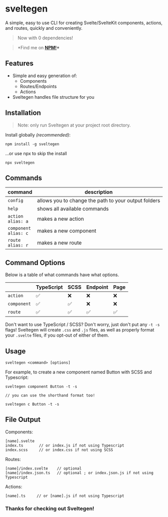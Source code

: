 # sveltegen

A simple, easy to use CLI for creating Svelte/SvelteKit components, actions, and routes, quickly and conveniently.

> Now with 0 dependencies!

> \*Find me on **[NPM!](https://www.npmjs.com/package/sveltegen)\***

## Features

- Simple and easy generation of:
  - Components
  - Routes/Endpoints
  - Actions
- Sveltegen handles file structure for you

## Installation

> Note: only run Sveltegen at your project root directory.

Install globally _(recommended)_:

```
npm install -g sveltegen
```

...or use npx to skip the install

```
npx sveltegen
```

## Commands

| command                    | description                                          |
| -------------------------- | ---------------------------------------------------- |
| `config`                   | allows you to change the path to your output folders |
| `help`                     | shows all available commands                         |
| `action`<br/>`alias: a`    | makes a new action                                   |
| `component`<br/>`alias: c` | makes a new component                                |
| `route` <br/> `alias: r`   | makes a new route                                    |

## Command Options

Below is a table of what commands have what options.

|             | TypeScript         | SCSS               | Endpoint           | Page               |
| ----------- | ------------------ | ------------------ | ------------------ | ------------------ |
| `action`    | :white_check_mark: | :x:                | :x:                | :x:                |
| `component` | :white_check_mark: | :white_check_mark: | :x:                | :x:                |
| `route`     | :white_check_mark: | :white_check_mark: | :white_check_mark: | :white_check_mark: |

Don't want to use TypeScript / SCSS? Don't worry, just don't put any `-t -s` flags! Sveltegen will create `.css` and `.js` files, as well as properly format your `.svelte` files, if you opt-out of either of them.

## Usage

```
sveltegen <command> [options]
```

For example, to create a new component named Button with SCSS and Typescript:

```
sveltegen component Button -t -s

// you can use the shorthand format too!

sveltegen c Button -t -s
```

## File Output

Components:

```
[name].svelte
index.ts       // or index.js if not using Typescript
index.scss     // or index.css if not using SCSS
```

Routes:

```
[name]/index.svelte    // optional
[name]/index.json.ts   // optional ; or index.json.js if not using Typescript
```

Actions:

```
[name].ts     // or [name].js if not using Typescript
```

### Thanks for checking out Sveltegen!

